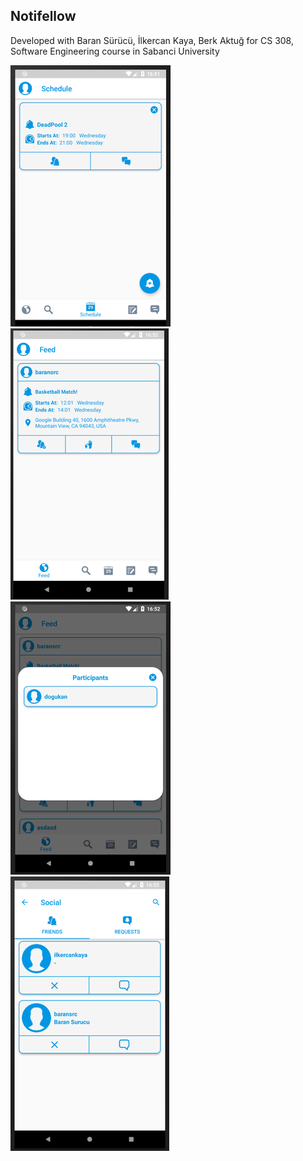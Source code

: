 ## Notifellow

Developed with Baran Sürücü, İlkercan Kaya, Berk Aktuğ for CS 308, Software Engineering course in Sabanci University

![Alt-Text](/rsz_notifellow1.png)
![Alt-Text](/rsz_notifellow2.png)
![Alt-Text](/rsz_notifellow3.png)
![Alt-Text](/rsz_notifellow4.png)